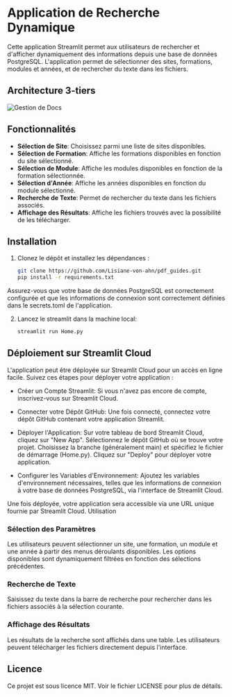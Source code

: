 # Application de Recherche Dynamique

Cette application Streamlit permet aux utilisateurs de rechercher et d'afficher dynamiquement des informations depuis une base de données PostgreSQL. L'application permet de sélectionner des sites, formations, modules et années, et de rechercher du texte dans les fichiers.

## Architecture 3-tiers

![Gestion de Docs]([https://github.com/username/repository/raw/main/path/to/image.png](https://github.com/Lisiane-von-ahn/pdf_guides/blob/main/architecture.jpg))

## Fonctionnalités

- **Sélection de Site**: Choisissez parmi une liste de sites disponibles.
- **Sélection de Formation**: Affiche les formations disponibles en fonction du site sélectionné.
- **Sélection de Module**: Affiche les modules disponibles en fonction de la formation sélectionnée.
- **Sélection d'Année**: Affiche les années disponibles en fonction du module sélectionné.
- **Recherche de Texte**: Permet de rechercher du texte dans les fichiers associés.
- **Affichage des Résultats**: Affiche les fichiers trouvés avec la possibilité de les télécharger.

## Installation

1. Clonez le dépôt et installez les dépendances :

   ```sh
   git clone https://github.com/Lisiane-von-ahn/pdf_guides.git
   pip install -r requirements.txt
   ```
Assurez-vous que votre base de données PostgreSQL est correctement configurée et que les informations de connexion sont correctement définies dans le secrets.toml de l'application.

2. Lancez le streamlit dans la machine local:
  
   ```sh
   streamlit run Home.py
   ```

## Déploiement sur Streamlit Cloud

L'application peut être déployée sur Streamlit Cloud pour un accès en ligne facile. Suivez ces étapes pour déployer votre application :

- Créer un Compte Streamlit: Si vous n'avez pas encore de compte, inscrivez-vous sur Streamlit Cloud.

- Connecter votre Dépôt GitHub: Une fois connecté, connectez votre dépôt GitHub contenant votre application Streamlit.

- Déployer l'Application:
     Sur votre tableau de bord Streamlit Cloud, cliquez sur "New App".
     Sélectionnez le dépôt GitHub où se trouve votre projet.
     Choisissez la branche (généralement main) et spécifiez le fichier de démarrage (Home.py).
     Cliquez sur "Deploy" pour déployer votre application.

- Configurer les Variables d'Environnement:
     Ajoutez les variables d'environnement nécessaires, telles que les informations de connexion à votre base de données PostgreSQL, via l'interface de Streamlit Cloud.

Une fois déployée, votre application sera accessible via une URL unique fournie par Streamlit Cloud.
Utilisation

### Sélection des Paramètres

Les utilisateurs peuvent sélectionner un site, une formation, un module et une année à partir des menus déroulants disponibles. Les options disponibles sont dynamiquement filtrées en fonction des sélections précédentes.

### Recherche de Texte

Saisissez du texte dans la barre de recherche pour rechercher dans les fichiers associés à la sélection courante.

### Affichage des Résultats

Les résultats de la recherche sont affichés dans une table. Les utilisateurs peuvent télécharger les fichiers directement depuis l'interface.

## Licence

Ce projet est sous licence MIT. Voir le fichier LICENSE pour plus de détails.

